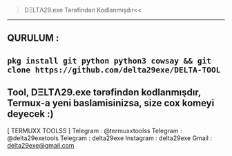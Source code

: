 >DΞLTΛ29.exe Tərəfindən Kodlanmışdır<<
----------------------------------------------------------------------
QURULUM :
----------------------------------------------------------------------
`pkg install git python python3 cowsay && git clone https://github.com/delta29exe/DELTA-TOOL`
----------------------------------------------------------------------
Tool, DΞLTΛ29.exe tərəfindən kodlanmışdır,
Termux-a yeni baslamisinizsa, size cox komeyi deyecek :)
----------------------------------------------------------------------
[ TERMUXX TOOLSS ]
Telegram : @termuxxtoolss
Telegram : @delta29exetools
Telegram : delta29exe
Instagram : delta29exe
Gmail : delta29exe@gmail.com
